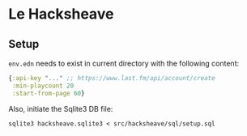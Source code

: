 # Le Hacksheave

## Setup

`env.edn` needs to exist in current directory with the following content:

``` clojure
{:api-key "..." ;; https://www.last.fm/api/account/create
 :min-playcount 20
 :start-from-page 60}
```

Also, initiate the Sqlite3 DB file:
``` shell
sqlite3 hacksheave.sqlite3 < src/hacksheave/sql/setup.sql
```
